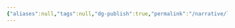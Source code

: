 ```yaml
---
{"aliases":null,"tags":null,"dg-publish":true,"permalink":"/narrative/locations/worlds/maxwell/","dgPassFrontmatter":true}
---
```


